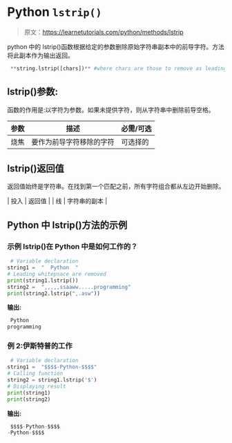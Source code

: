 # Python `lstrip()`

> 原文：<https://learnetutorials.com/python/methods/lstrip>

python 中的 lstrip()函数根据给定的参数删除原始字符串副本中的前导字符。方法将此副本作为输出返回。

```py
 **string.lstrip([chars])** #where chars are those to remove as leading characters 

```

## lstrip()参数:

函数的作用是:以字符为参数。如果未提供字符，则从字符串中删除前导空格。

| 参数 | 描述 | 必需/可选 |
| --- | --- | --- |
| 烧焦 | 要作为前导字符移除的字符 | 可选择的 |

## lstrip()返回值

返回值始终是字符串。在找到第一个匹配之前，所有字符组合都从左边开始删除。

| 投入 | 返回值 |
| 线 | 字符串的副本 |

## Python 中 lstrip()方法的示例

### 示例 lstrip()在 Python 中是如何工作的？

```py
 # Variable declaration  
string1 =  "  Python  "  
# Leading whitepsace are removed
print(string1.lstrip()) 
string2 =  ",,,,,ssaaww.....programming" 
print(string2.lstrip(",.asw")) 

```

**输出:**

```py
 Python  
programming 
```

### 例 2:伊斯特普的工作

```py
 # Variable declaration  
string1 =  "$$$$-Python-$$$$"  
# Calling function  
string2 = string1.lstrip('$')  
# Displaying result  
print(string1)  
print(string2) 

```

**输出:**

```py
 $$$$-Python-$$$$
-Python-$$$$ 
```
